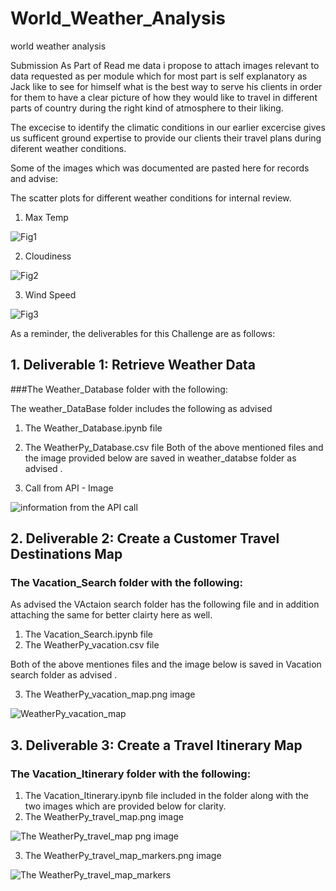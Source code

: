 # World_Weather_Analysis
world weather analysis

Submission
As Part of Read me data i propose to attach images relevant to data requested as per module which for most part is self explanatory as Jack like to see for himself what is the best way to serve his clients in order for them to have a clear picture of how they would like to travel in different parts of country during the right kind of atmosphere to their liking.

The excecise to identify the climatic conditions in our earlier excercise gives us sufficent ground expertise to provide our clients their travel plans during diferent weather conditions.

Some of the images which was documented are pasted here for records and advise:

The scatter plots for different weather conditions for internal review.

1. Max Temp

![Fig1](https://user-images.githubusercontent.com/75267605/107155664-a06ca000-6947-11eb-92c1-25db701c5d69.png)

2. Cloudiness

![Fig2](https://user-images.githubusercontent.com/75267605/107155666-a4002700-6947-11eb-96b2-f68801c29267.png)

3. Wind Speed 

![Fig3](https://user-images.githubusercontent.com/75267605/107155669-a793ae00-6947-11eb-9e29-f01f331435cf.png)




As a reminder, the deliverables for this Challenge are as follows:




## 1. Deliverable 1: Retrieve Weather Data

###The Weather_Database folder with the following:

The weather_DataBase folder includes the following as advised 

1. The Weather_Database.ipynb file
2. The WeatherPy_Database.csv file
Both of the above mentioned files and the image provided below are saved in weather_databse folder as advised .

3. Call from API - Image

![information from the API call](https://user-images.githubusercontent.com/75267605/107155223-2dfac080-6945-11eb-88ba-3508802976bb.png)

## 2. Deliverable 2: Create a Customer Travel Destinations Map

### The Vacation_Search folder with the following:

As advised the VActaion search folder has the following file and in addition attaching the same for better clairty here as well.

1. The Vacation_Search.ipynb file
2. The WeatherPy_vacation.csv file

Both of the above mentiones files  and the image below is saved in Vacation search folder as advised .

3. The WeatherPy_vacation_map.png image

![WeatherPy_vacation_map](https://user-images.githubusercontent.com/75267605/107155388-17089e00-6946-11eb-8f03-e59ea2002d36.png)



## 3. Deliverable 3: Create a Travel Itinerary Map

### The Vacation_Itinerary folder with the following:

1. The Vacation_Itinerary.ipynb file
    included in the folder along with the two images which are provided below for clarity.
2. The WeatherPy_travel_map.png image

![The WeatherPy_travel_map png image](https://user-images.githubusercontent.com/75267605/107155519-d9f0db80-6946-11eb-84c5-59936f4b20e7.png)

3. The WeatherPy_travel_map_markers.png image

![The WeatherPy_travel_map_markers](https://user-images.githubusercontent.com/75267605/107155558-158ba580-6947-11eb-8103-848b78618a86.png)


